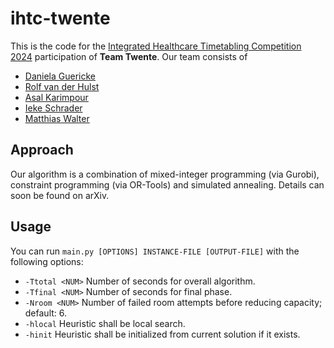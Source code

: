 # ihtc-twente

This is the code for the [Integrated Healthcare Timetabling Competition 2024](https://ihtc2024.github.io/) participation of **Team Twente**.
Our team consists of

- [Daniela Guericke](https://people.utwente.nl/d.guericke)
- [Rolf van der Hulst](https://people.utwente.nl/r.p.vanderhulst)
- [Asal Karimpour](https://people.utwente.nl/a.karimpour)
- [Ieke Schrader](https://people.utwente.nl/i.m.w.schrader)
- [Matthias Walter](https://people.utwente.nl/m.walter)

## Approach ##

Our algorithm is a combination of mixed-integer programming (via Gurobi), constraint programming (via OR-Tools) and simulated annealing.
Details can soon be found on arXiv.

## Usage ##

You can run `main.py [OPTIONS] INSTANCE-FILE [OUTPUT-FILE]`
with the following options:

- `-Ttotal <NUM>` Number of seconds for overall algorithm.
- `-Tfinal <NUM>` Number of seconds for final phase.
- `-Nroom <NUM>`  Number of failed room attempts before reducing capacity; default: 6.
- `-hlocal`       Heuristic shall be local search.
- `-hinit`        Heuristic shall be initialized from current solution if it exists.

